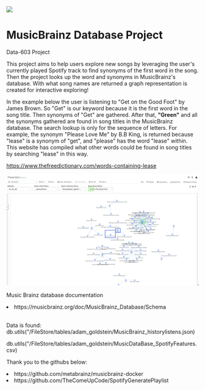 <img src="Images/UMBC_Graduate_School.jpg" width="150"> 

# MusicBrainz Database Project
Data-603 Project

This project aims to help users explore new songs by leveraging the user's currently played Spotify track to find synonyms of the first word in the song. Then the project looks up the word and synonyms in MusicBrainz's database.  With what song names are returned a graph representation is created for interactive exploring!

In the example below the user is listening to "Get on the Good Foot" by James Brown.  So "Get" is our keyword because it is the first word in the song title.  Then synonyms of "Get" are gathered.  After that, **"Green"** and all the synonyms gathered are found in song titles in the MusicBrainz database.  The search lookup is only for the sequence of letters. For example, the synonym "Please Love Me" by B.B King, is returned because "lease" is a synonym of "get", and "please" has the word "lease" within.  This website has compiled what other words could be found in song titles by searching "lease" in this way. 

https://www.thefreedictionary.com/words-containing-lease

<img src="Images/Spotify_Explore Music_SongNames.png">

Music Brainz database documentation
<li> https://musicbrainz.org/doc/MusicBrainz_Database/Schema</li>
<br>

Data is found:
db.utils("/FileStore/tables/adam_goldstein/MusicBrainz_historylistens.json)

db.utils("/FileStore/tables/adam_goldstein/MusicDataBase_SpotifyFeatures.csv)

Thank you to the githubs below:
<li>https://github.com/metabrainz/musicbrainz-docker</li>

<li>https://github.com/TheComeUpCode/SpotifyGeneratePlaylist</li>




